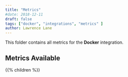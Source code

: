 ```yaml
---
title: "Metrics"
#date: 2018-12-11
draft: false
tags: ["docker", "integrations", "metrics" ]
author: Lawrence Lane
---
```


This folder contains all metrics for the **Docker** integration.

## Metrics Available
{{% children %}}
